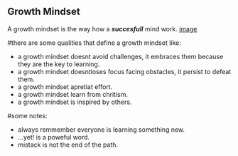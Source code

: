 ## Growth Mindset
 A growth mindset is the way how a ***succesfull*** mind work. 
 [image](https://th.bing.com/th/id/OIP.5nUTdX38jMN_sZhbHhwRDgHaHa?pid=Api&rs=1)


#there are some qualities that define a growth mindset like:
 - a growth mindset doesnt avoid challenges, it embraces them because they are the key to learning.
 - a growth mindset doesntloses focus facing obstacles, it persist to defeat them.
 - a growth mindset apretiat effort.
 - a growth mindset learn from chritism.
 - a growth mindset is inspired by others.
 
 
#some notes:
- always remmember everyone is learning something new.
- ...yet! is a poweful word.
- mistack is not the end of the path.

